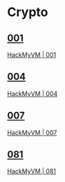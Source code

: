 # Crypto

## [001](./001)

[HackMyVM | 001](https://hackmyvm.eu/challenges/challenge.php?c=001)

## [004](./004)

[HackMyVM | 004](https://hackmyvm.eu/challenges/challenge.php?c=004)

## [007](./007)

[HackMyVM | 007](https://hackmyvm.eu/challenges/challenge.php?c=007)

## [081](./081)

[HackMyVM | 081](https://hackmyvm.eu/challenges/challenge.php?c=081)
